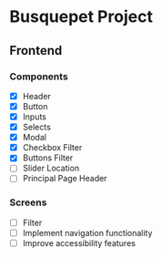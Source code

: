# Busquepet Project

## Frontend

### Components
- [x] Header
- [x] Button
- [x] Inputs
- [x] Selects
- [x] Modal
- [x] Checkbox Filter
- [x] Buttons Filter
- [ ] Slider Location 
- [ ] Principal Page Header

### Screens
- [ ] Filter
- [ ] Implement navigation functionality
- [ ] Improve accessibility features

